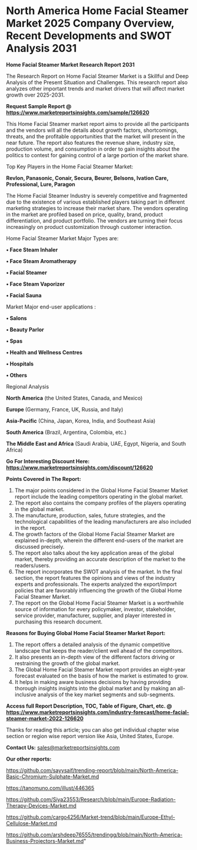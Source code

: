 # North America Home Facial Steamer Market 2025 Company Overview, Recent Developments and SWOT Analysis 2031

<strong>Home Facial Steamer Market Research Report 2031</strong>

The Research Report on Home Facial Steamer Market is a Skillful and Deep Analysis of the Present Situation and Challenges. This research report also analyzes other important trends and market drivers that will affect market growth over 2025-2031.

<strong>Request Sample Report @ <a href=https://www.marketreportsinsights.com/sample/126620>https://www.marketreportsinsights.com/sample/126620</a></strong>

This Home Facial Steamer market report aims to provide all the participants and the vendors will all the details about growth factors, shortcomings, threats, and the profitable opportunities that the market will present in the near future. The report also features the revenue share, industry size, production volume, and consumption in order to gain insights about the politics to contest for gaining control of a large portion of the market share.

Top Key Players in the Home Facial Steamer Market:

<strong>Revlon, Panasonic, Conair, Secura, Beurer, Belsons, Ivation Care, Professional, Lure, Paragon</strong>

The Home Facial Steamer Industry is severely competitive and fragmented due to the existence of various established players taking part in different marketing strategies to increase their market share. The vendors operating in the market are profiled based on price, quality, brand, product differentiation, and product portfolio. The vendors are turning their focus increasingly on product customization through customer interaction.

Home Facial Steamer Market Major Types are:

<strong>• Face Steam Inhaler

• Face Steam Aromatherapy

• Facial Steamer

• Face Steam Vaporizer

• Facial Sauna</strong>

Market Major end-user applications :

<strong>• Salons

• Beauty Parlor

• Spas

• Health and Wellness Centres

• Hospitals

• Others</strong>

Regional Analysis

</u><strong><b>North America</b></strong> (the United States, Canada, and Mexico)

<strong><b>Europe </b></strong>(Germany, France, UK, Russia, and Italy)

<strong><b>Asia-Pacific</b></strong> (China, Japan, Korea, India, and Southeast Asia)

<strong><b>South America</b></strong> (Brazil, Argentina, Colombia, etc.)

<strong><b>The Middle East and Africa</b></strong> (Saudi Arabia, UAE, Egypt, Nigeria, and South Africa)

<strong>Go For Interesting Discount Here: <a href=https://www.marketreportsinsights.com/discount/126620>https://www.marketreportsinsights.com/discount/126620</a></strong>

<strong>Points Covered in The Report:</strong>
<ol>
  <li>The major points considered in the Global Home Facial Steamer Market report include the leading competitors operating in the global market.</li>
  <li>The report also contains the company profiles of the players operating in the global market.</li>
  <li>The manufacture, production, sales, future strategies, and the technological capabilities of the leading manufacturers are also included in the report.</li>
  <li>The growth factors of the Global Home Facial Steamer Market are explained in-depth, wherein the different end-users of the market are discussed precisely.</li>
  <li>The report also talks about the key application areas of the global market, thereby providing an accurate description of the market to the readers/users.</li>
  <li>The report incorporates the SWOT analysis of the market. In the final section, the report features the opinions and views of the industry experts and professionals. The experts analyzed the export/import policies that are favorably influencing the growth of the Global Home Facial Steamer Market.</li>
  <li>The report on the Global Home Facial Steamer Market is a worthwhile source of information for every policymaker, investor, stakeholder, service provider, manufacturer, supplier, and player interested in purchasing this research document.</li>
</ol>
<strong>Reasons for Buying Global Home Facial Steamer Market Report:</strong>

<ol>
  <li>The report offers a detailed analysis of the dynamic competitive landscape that keeps the reader/client well ahead of the competitors.</li>
  <li>It also presents an in-depth view of the different factors driving or restraining the growth of the global market.</li>
  <li>The Global Home Facial Steamer Market report provides an eight-year forecast evaluated on the basis of how the market is estimated to grow.</li>
  <li>It helps in making aware business decisions by having providing thorough insights insights into the global market and by making an all-inclusive analysis of the key market segments and sub-segments.</li>
</ol>
<strong>Access full Report Description, TOC, Table of Figure, Chart, etc. @ <a href=https://www.marketreportsinsights.com/industry-forecast/home-facial-steamer-market-2022-126620>https://www.marketreportsinsights.com/industry-forecast/home-facial-steamer-market-2022-126620</a></strong>


Thanks for reading this article; you can also get individual chapter wise section or region wise report version like Asia, United States, Europe.

<strong>Contact Us:</strong>
sales@marketreportsinsights.com

<strong>Our other reports:</strong>

<a href=https://github.com/sayysaif/trending-report/blob/main/North-America-Basic-Chromium-Sulphate-Market.md>https://github.com/sayysaif/trending-report/blob/main/North-America-Basic-Chromium-Sulphate-Market.md</a>

<a href=https://tanomuno.com/illust/446365>https://tanomuno.com/illust/446365</a>

<a href=https://github.com/Siya23553/Research/blob/main/Europe-Radiation-Therapy-Devices-Market.md>https://github.com/Siya23553/Research/blob/main/Europe-Radiation-Therapy-Devices-Market.md</a>

<a href=https://github.com/cargo4256/Market-trend/blob/main/Europe-Ethyl-Cellulose-Market.md>https://github.com/cargo4256/Market-trend/blob/main/Europe-Ethyl-Cellulose-Market.md</a>

<a href=https://github.com/arshdeep76555/trendingg/blob/main/North-America-Business-Projectors-Market.md>https://github.com/arshdeep76555/trendingg/blob/main/North-America-Business-Projectors-Market.md</a>"

